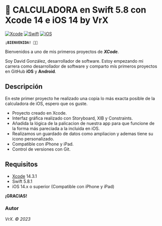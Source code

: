 # 🔢 CALCULADORA en Swift 5.8 con Xcode 14 e iOS 14 by VrX
[![Xcode](https://img.shields.io/badge/Xcode-14.3.1-blue.svg?longCache=true&style=popout-square)]()
[![Swift](https://img.shields.io/badge/Swift-5.8.1-orange.svg?longCache=true&style=popout-square)]()
[![iOS](https://img.shields.io/badge/iOS-14.x-lightgray.svg?longCache=true&style=popout-square)]()

**`¡BIENVENIDA! 👋🏼`**

Bienvenidos a uno de mis primeros proyectos de ***XCode***. 

Soy David González, desarrollador de software. Estoy empezando mi carrera como desarrollador de software y comparto mís primeros proyectos en GitHub  **iOS** y **Android**.

## Descripción

En este primer proyecto he realizado una copia lo más exacta posible de la calculadora de iOS, espero que os guste.

* Proyecto creado en Xcode.
* Interfaz gráfica realizado con Storyboard, XIB y Constraints.
* Añadida la lógica de la palicacion de nuestra app para que funcione de la forma más pareciada a la incluida en iOS.
* Realizamos un guardado de datos como ampliacion y ademas tiene su icono personalizado. 
* Compatible con iPhone y iPad.
* Control de versiones con Git.


## Requisitos
* [Xcode](https://developer.apple.com/xcode/) 14.3.1
* Swift 5.8.1
* iOS 14.x o superior (Compatible con iPhone y iPad)

**¡GRACIAS!**



### Autor
*VrX. © 2023*
